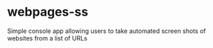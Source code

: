 # webpages-ss
Simple console app allowing users to take automated screen shots of websites from a list of URLs
